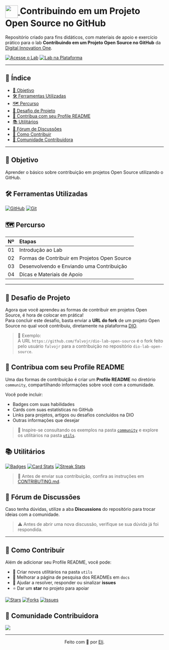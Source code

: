 <h1>
  <a href="https://www.dio.me/">
    <img align="center" width="40px" src="https://hermes.digitalinnovation.one/assets/diome/logo-minimized.png">
  </a>
  <span> Contribuindo em um Projeto Open Source no GitHub</span>
</h1>

Repositório criado para fins didáticos, com materiais de apoio e exercício prático para o lab **Contribuindo em um Projeto Open Source no GitHub** da [Digital Innovation One](https://www.dio.me/).

[![Acesse o Lab](https://img.shields.io/badge/▶-000?style=for-the-badge&logo=movie&logoColor=E94D5F)](https://web.dio.me/lab/desafio-de-projeto-contribuindo-em-um-projeto-open-source-no-github/learning/913f26fd-1018-4643-b59a-6356ea77dc2e)
[![Lab na Plataforma](https://img.shields.io/badge/Acesse%20o%20Lab-E94D5F?style=for-the-badge)](https://web.dio.me/lab/desafio-de-projeto-contribuindo-em-um-projeto-open-source-no-github/learning/913f26fd-1018-4643-b59a-6356ea77dc2e)

---

## 📖 Índice

- [📌 Objetivo](#-objetivo)
- [🛠️ Ferramentas Utilizadas](#️-ferramentas-utilizadas)
- [🗺️ Percurso](#️-percurso)
- [🚀 Desafio de Projeto](#-desafio-de-projeto)
- [📄 Contribua com seu Profile README](#-contribua-com-seu-profile-readme)
- [📚 Utilitários](#-utilitários)
- [💬 Fórum de Discussões](#-fórum-de-discussões)
- [🤝 Como Contribuir](#-como-contribuir)
- [👥 Comunidade Contribuidora](#-comunidade-contribuidora)

---

## 📌 Objetivo

Aprender o básico sobre contribuição em projetos Open Source utilizando o GitHub.

## 🛠️ Ferramentas Utilizadas

[![GitHub](https://img.shields.io/badge/GitHub-000?style=for-the-badge&logo=github&logoColor=30A3DC)](https://docs.github.com/)
[![Git](https://img.shields.io/badge/Git-000?style=for-the-badge&logo=git&logoColor=E94D5F)](https://git-scm.com/doc)

## 🗺️ Percurso

| Nº  | Etapas                                              |
|:----|:---------------------------------------------------|
| 01  | Introdução ao Lab                                   |
| 02  | Formas de Contribuir em Projetos Open Source         |
| 03  | Desenvolvendo e Enviando uma Contribuição            |
| 04  | Dicas e Materiais de Apoio                          |

---

## 🚀 Desafio de Projeto

Agora que você aprendeu as formas de contribuir em projetos Open Source, é hora de colocar em prática!  
Para concluir este desafio, basta enviar a **URL do fork** de um projeto Open Source no qual você contribuiu, diretamente na plataforma [DIO](https://www.dio.me/).

> 📌 Exemplo:  
> A URL `https://github.com/falvojr/dio-lab-open-source` é o fork feito pelo usuário `falvojr` para a contribuição no repositório `dio-lab-open-source`.

## 📄 Contribua com seu Profile README

Uma das formas de contribuição é criar um **Profile README** no diretório `community`, compartilhando informações sobre você com a comunidade.

Você pode incluir:

- Badges com suas habilidades
- Cards com suas estatísticas no GitHub
- Links para projetos, artigos ou desafios concluídos na DIO
- Outras informações que desejar

> 🔗 Inspire-se consultando os exemplos na pasta [`community`](https://github.com/digitalinnovationone/dio-lab-open-source/tree/main/community) e explore os utilitários na pasta [`utils`](https://github.com/digitalinnovationone/dio-lab-open-source/tree/main/utils).

## 📚 Utilitários

[![Badges](https://img.shields.io/badge/Badges-30A3DC?style=for-the-badge)](https://github.com/digitalinnovationone/dio-lab-open-source/blob/main/utils/badges/badges.md)
[![Card Stats](https://img.shields.io/badge/Card%20Stats-E94D5F?style=for-the-badge)](https://github.com/digitalinnovationone/dio-lab-open-source/blob/main/utils/cards/github-stats.md)
[![Streak Stats](https://img.shields.io/badge/Card%20Streak%20Stats-30A3DC?style=for-the-badge)](https://github.com/digitalinnovationone/dio-lab-open-source/blob/main/utils/cards/github-streak-stats.md)

> 📌 Antes de enviar sua contribuição, confira as instruções em [CONTRIBUTING.md](https://github.com/digitalinnovationone/dio-lab-open-source/blob/main/CONTRIBUTING.md).

## 💬 Fórum de Discussões

Caso tenha dúvidas, utilize a aba **Discussions** do repositório para trocar ideias com a comunidade.

> ⚠️ Antes de abrir uma nova discussão, verifique se sua dúvida já foi respondida.

---

## 🤝 Como Contribuir

Além de adicionar seu Profile README, você pode:

- 📌 Criar novos utilitários na pasta `utils`
- 📌 Melhorar a página de pesquisa dos READMEs em `docs`
- 📌 Ajudar a resolver, responder ou sinalizar **issues**
- ⭐ Dar um **star** no projeto para apoiar

[![Stars](https://img.shields.io/github/stars/digitalinnovationone/dio-lab-open-source?style=social)](https://github.com/digitalinnovationone/dio-lab-open-source/stargazers)
[![Forks](https://img.shields.io/github/forks/digitalinnovationone/dio-lab-open-source?style=social)](https://github.com/digitalinnovationone/dio-lab-open-source/forks)
[![Issues](https://img.shields.io/github/issues/digitalinnovationone/dio-lab-open-source?style=social)](https://github.com/digitalinnovationone/dio-lab-open-source/issues)

## 👥 Comunidade Contribuidora

<a href="https://github.com/digitalinnovationone/dio-lab-open-source/graphs/contributors">
  <img src="https://contrib.rocks/image?repo=digitalinnovationone/dio-lab-open-source"/>
</a>

---

<div align="center">Feito com 💙 por <a href="https://github.com/elidianaandrade">Eli</a>.</div>
